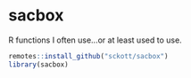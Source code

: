 sacbox
=======

R functions I often use...or at least used to use. 

```r
remotes::install_github("sckott/sacbox")
library(sacbox)
```
